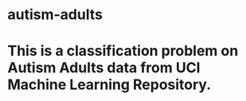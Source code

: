 # autism-adults
# This is a classification problem on Autism Adults data from UCI Machine Learning Repository.
